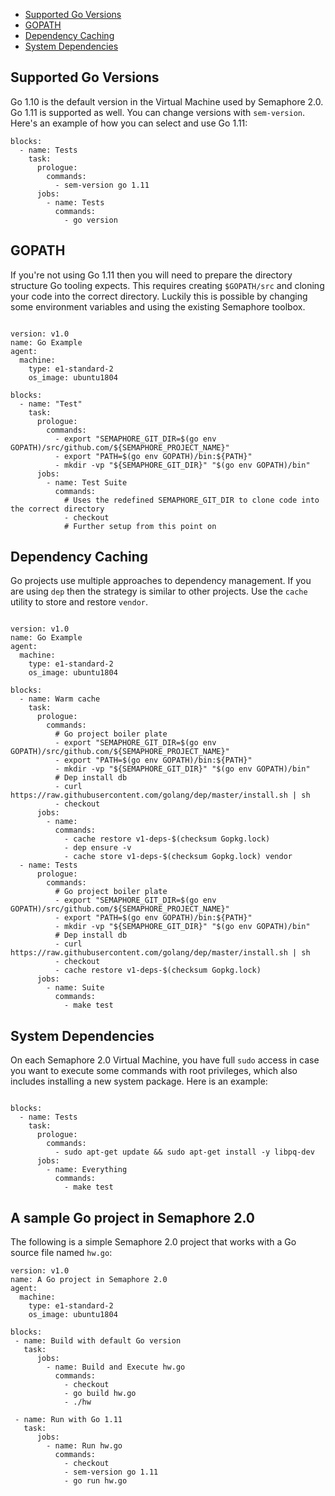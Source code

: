 * [Supported Go Versions](#supported-go-versions)
* [GOPATH](#gopath)
* [Dependency Caching](#dependency-caching)
* [System Dependencies](#c-system-dependencies)

## Supported Go Versions

Go 1.10 is the default version in the Virtual Machine used by Semaphore 2.0.
Go 1.11 is supported as well. You can change versions with `sem-version`.
Here's an example of how you can select and use Go 1.11:

<pre><code class="language-yaml">blocks:
  - name: Tests
    task:
      prologue:
        commands:
          - sem-version go 1.11
      jobs:
        - name: Tests
          commands:
            - go version
</code></pre>

## GOPATH

If you're not using Go 1.11 then you will need to prepare the directory
structure Go tooling expects. This requires creating `$GOPATH/src` and
cloning your code into the correct directory. Luckily this is possible
by changing some environment variables and using the existing
Semaphore toolbox.

<pre><code class="language-yaml">
version: v1.0
name: Go Example
agent:
  machine:
    type: e1-standard-2
    os_image: ubuntu1804

blocks:
  - name: "Test"
    task:
      prologue:
        commands:
          - export "SEMAPHORE_GIT_DIR=$(go env GOPATH)/src/github.com/${SEMAPHORE_PROJECT_NAME}"
          - export "PATH=$(go env GOPATH)/bin:${PATH}"
          - mkdir -vp "${SEMAPHORE_GIT_DIR}" "$(go env GOPATH)/bin"
      jobs:
        - name: Test Suite
          commands:
            # Uses the redefined SEMAPHORE_GIT_DIR to clone code into the correct directory
            - checkout
            # Further setup from this point on
</code></pre>

## Dependency Caching

Go projects use multiple approaches to dependency management. If you are using
`dep` then the strategy is similar to other projects. Use the `cache` utility
to store and restore `vendor`.

<pre><code class="language-yaml">
version: v1.0
name: Go Example
agent:
  machine:
    type: e1-standard-2
    os_image: ubuntu1804

blocks:
  - name: Warm cache
    task:
      prologue:
        commands:
          # Go project boiler plate
          - export "SEMAPHORE_GIT_DIR=$(go env GOPATH)/src/github.com/${SEMAPHORE_PROJECT_NAME}"
          - export "PATH=$(go env GOPATH)/bin:${PATH}"
          - mkdir -vp "${SEMAPHORE_GIT_DIR}" "$(go env GOPATH)/bin"
          # Dep install db
          - curl https://raw.githubusercontent.com/golang/dep/master/install.sh | sh
          - checkout
      jobs:
        - name:
          commands:
            - cache restore v1-deps-$(checksum Gopkg.lock)
            - dep ensure -v
            - cache store v1-deps-$(checksum Gopkg.lock) vendor
  - name: Tests
      prologue:
        commands:
          # Go project boiler plate
          - export "SEMAPHORE_GIT_DIR=$(go env GOPATH)/src/github.com/${SEMAPHORE_PROJECT_NAME}"
          - export "PATH=$(go env GOPATH)/bin:${PATH}"
          - mkdir -vp "${SEMAPHORE_GIT_DIR}" "$(go env GOPATH)/bin"
          # Dep install db
          - curl https://raw.githubusercontent.com/golang/dep/master/install.sh | sh
          - checkout
          - cache restore v1-deps-$(checksum Gopkg.lock)
      jobs:
        - name: Suite
          commands:
            - make test
</code></pre>

## System Dependencies

On each Semaphore 2.0 Virtual Machine, you have full `sudo` access in case you
want to execute some commands with root privileges, which also includes
installing a new system package. Here is an example:

<pre><code class="language-yaml">
blocks:
  - name: Tests
    task:
      prologue:
        commands:
          - sudo apt-get update && sudo apt-get install -y libpq-dev
      jobs:
        - name: Everything
          commands:
            - make test
</code></pre>

## A sample Go project in Semaphore 2.0

The following is a simple Semaphore 2.0 project that works with a Go source
file named `hw.go`:

    version: v1.0
    name: A Go project in Semaphore 2.0
    agent:
      machine:
        type: e1-standard-2
        os_image: ubuntu1804

    blocks:
     - name: Build with default Go version
       task:
          jobs:
            - name: Build and Execute hw.go
              commands:
                - checkout
                - go build hw.go
                - ./hw

     - name: Run with Go 1.11
       task:
          jobs:
            - name: Run hw.go
              commands:
                - checkout
                - sem-version go 1.11
                - go run hw.go

